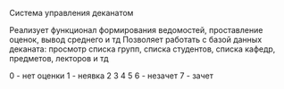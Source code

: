 Система управления деканатом 


Реализует функционал формирования ведомостей, проставление оценок, вывод среднего и тд
Позволяет работать с базой данных деканата: просмотр списка групп, списка студентов, списка кафедр, предметов, лекторов и тд

0 - нет оценки
1 - неявка
2
3
4
5
6 - незачет
7 - зачет
